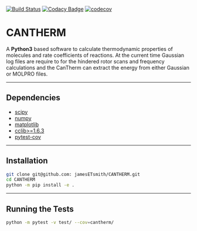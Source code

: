 [![Build Status](https://travis-ci.org/jamesETsmith/CANTHERM.svg?branch=v2.0)](https://travis-ci.org/jamesETsmith/CANTHERM)
[![Codacy Badge](https://api.codacy.com/project/badge/Grade/6cc3025f25894e988329082059a21c05)](https://www.codacy.com/app/jamesETsmith/CANTHERM?utm_source=github.com&amp;utm_medium=referral&amp;utm_content=jamesETsmith/CANTHERM&amp;utm_campaign=Badge_Grade)
[![codecov](https://codecov.io/gh/jamesETsmith/CANTHERM/branch/v2.0/graph/badge.svg)](https://codecov.io/gh/jamesETsmith/CANTHERM)


# CANTHERM

A **Python3** based software to calculate thermodynamic properties of molecules and rate coefficients of reactions. At the current time Gaussian log files are require to for the hindered rotor scans and frequency calculations and the CanTherm can extract the energy from either Gaussian or MOLPRO files.

---
## Dependencies

- [scipy](https://www.scipy.org/install.html) 
- [numpy](https://numpy.org/install/) 
- [matplotlib](https://matplotlib.org/3.1.1/users/installing.html)
- [cclib>=1.6.3](https://cclib.github.io/how_to_install.html)
- [pytest-cov](https://github.com/pytest-dev/pytest-cov#installation)

---
## Installation

```bash
git clone git@github.com: jamesETsmith/CANTHERM.git
cd CANTHERM
python -m pip install -e .
```

---
## Running the Tests
```bash
python -m pytest -v test/ --cov=cantherm/ 
```
